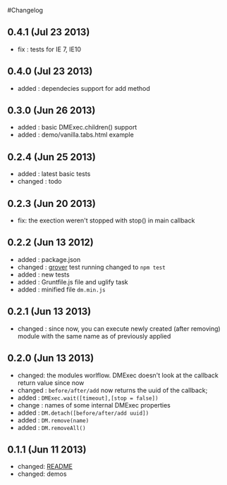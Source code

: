 #Changelog

## 0.4.1 (Jul 23 2013)
* fix : tests for IE 7, IE10

## 0.4.0 (Jul 23 2013)
* added : dependecies support for add method

## 0.3.0 (Jun 26 2013)
* added : basic DMExec.children() support
* added : demo/vanilla.tabs.html example

## 0.2.4 (Jun 25 2013)
* added : latest basic tests
* changed : todo

## 0.2.3 (Jun 20 2013)
* fix: the exection weren't stopped with stop() in main callback

## 0.2.2 (Jun 13 2012)
* added : package.json
* changed : [grover][github-grover] test running changed to `npm test`
* added : new tests
* added : Gruntfile.js file and uglify task
* added : minified file `dm.min.js`

## 0.2.1 (Jun 13 2013)
* changed : since now, you can execute newly created (after removing) module with the same name as of previously applied

## 0.2.0 (Jun 13 2013)
* changed: the modules worlflow. DMExec doesn't look at the callback return value since now
* changed : `before/after/add` now returns the uuid of the callback;
* added : `DMExec.wait([timeout],[stop = false])`
* change : names of some internal DMExec properties
* added : `DM.detach([before/after/add uuid])`
* added : `DM.remove(name)`
* added : `DM.removeAll()`

## 0.1.1 (Jun 11 2013)
* changed: [README][readme]
* changed: demos

[readme]:README.md
[github-grover]:https://github.com/yui/grover
